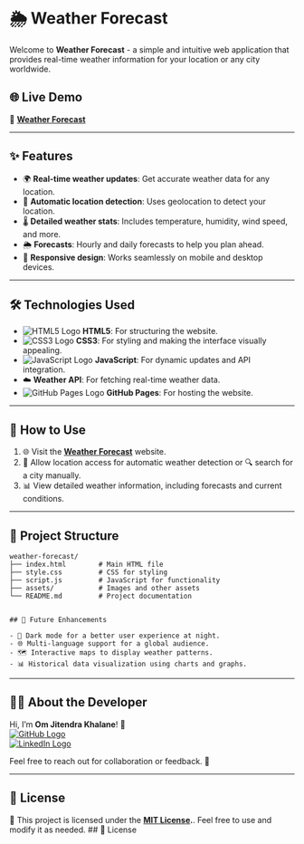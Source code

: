 # 🌦️ Weather Forecast 

Welcome to **Weather Forecast** - a simple and intuitive web application that provides real-time weather information for your location or any city worldwide.

## 🌐 Live Demo

🔗 [**Weather Forecast**](https://omkhalane.github.io/weather.forecast)

---

## ✨ Features

- 🌍 **Real-time weather updates**: Get accurate weather data for any location.  
- 🧭 **Automatic location detection**: Uses geolocation to detect your location.  
- 🌡️ **Detailed weather stats**: Includes temperature, humidity, wind speed, and more.  
- 🌦️ **Forecasts**: Hourly and daily forecasts to help you plan ahead.  
- 📱 **Responsive design**: Works seamlessly on mobile and desktop devices.  

---

## 🛠️ Technologies Used

- ![HTML5 Logo](https://img.shields.io/badge/HTML5-E34F26?style=flat&logo=html5&logoColor=white) **HTML5**: For structuring the website.  
- ![CSS3 Logo](https://img.shields.io/badge/CSS3-1572B6?style=flat&logo=css3&logoColor=white) **CSS3**: For styling and making the interface visually appealing.  
- ![JavaScript Logo](https://img.shields.io/badge/JavaScript-F7DF1E?style=flat&logo=javascript&logoColor=black) **JavaScript**: For dynamic updates and API integration.  
- ☁️ **Weather API**: For fetching real-time weather data.  
- ![GitHub Pages Logo](https://img.shields.io/badge/GitHub%20Pages-222222?style=flat&logo=github&logoColor=white) **GitHub Pages**: For hosting the website.  

---

## 🚀 How to Use

1. 🌐 Visit the [**Weather Forecast**](https://omkhalane.github.io/weather.forecast) website.  
2. 🧭 Allow location access for automatic weather detection or 🔍 search for a city manually.  
3. 📊 View detailed weather information, including forecasts and current conditions.  

---



## 📂 Project Structure

```plaintext
weather-forecast/
├── index.html        # Main HTML file
├── style.css         # CSS for styling
├── script.js         # JavaScript for functionality
├── assets/           # Images and other assets
└── README.md         # Project documentation


## 📖 Future Enhancements

- 🌙 Dark mode for a better user experience at night.  
- 🌐 Multi-language support for a global audience.  
- 🗺️ Interactive maps to display weather patterns.  
- 📊 Historical data visualization using charts and graphs. 
```
---


## 👨‍💻 About the Developer

Hi, I’m **Om Jitendra Khalane**! 👋  
[![GitHub Logo](https://img.shields.io/badge/GitHub-181717?style=flat&logo=github&logoColor=white)](https://github.com/omkhalane)  
[![LinkedIn Logo](https://img.shields.io/badge/LinkedIn-0A66C2?style=flat&logo=linkedin&logoColor=white)](https://linkedin.com/in/omkhalane)  

Feel free to reach out for collaboration or feedback. 🚀  

---

## 📝 License

📄 This project is licensed under the **[MIT License](./LICENSE).**. Feel free to use and modify it as needed.  ## 📝 License



